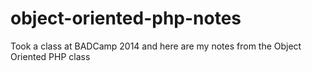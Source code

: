 object-oriented-php-notes
=========================

Took a class at BADCamp 2014 and here are my notes from the Object Oriented PHP class
